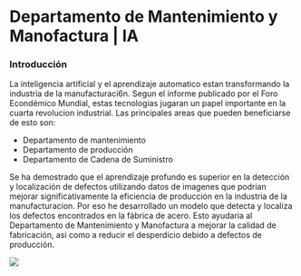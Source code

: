 # Departamento de Mantenimiento y Manofactura | IA

### Introducción
La inteligencia artificial y el aprendizaje automatico estan transformando la industria de la manufacturaci6n. Segun el informe publicado por el Foro Econdémico Mundial, estas tecnologias jugaran un papel importante en la cuarta revolucion industrial. Las principales areas que pueden beneficiarse de esto son:

+ Departamento de mantenimiento
+ Departamento de producción
+ Departamento de Cadena de Suministro

Se ha demostrado que el aprendizaje profundo es superior en la detección y localización de defectos utilizando datos de imagenes que podrian mejorar significativamente la eficiencia de producción en la industria de la manufacturacion. Por eso he desarrollado un modelo que detecta y localiza los defectos encontrados en la fábrica de acero. Esto ayudaria al Departamento de Mantenimiento y Manofactura a mejorar la calidad de fabricación, asi como a reducir el desperdicio debido a defectos de producción.

![](https://media-exp1.licdn.com/dms/image/C4D05AQEnXtARtuE27A/feedshare-thumbnail_720_1280/0/1668563891604?e=1670644800&v=beta&t=PSoG-8XHACZGwhtaR8i6JwfsEHs_k3OnyGuFC5GOLEk)
